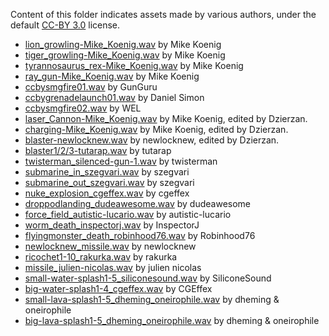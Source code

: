 Content of this folder indicates assets made by various authors, under the default [CC-BY 3.0](https://creativecommons.org/licenses/by/3.0/) license.

* [lion_growling-Mike_Koenig.wav](http://soundbible.com/1483-Lion-Growling.html) by Mike Koenig
* [tiger_growling-Mike_Koenig.wav](http://soundbible.com/1485-Tiger-Growling.html) by Mike Koenig
* [tyrannosaurus_rex-Mike_Koenig.wav](http://soundbible.com/1319-Tyrannosaurus-Rex.html) by Mike Koenig
* [ray_gun-Mike_Koenig.wav](http://soundbible.com/1770-Ray-Gun.html) by Mike Koenig
* [ccbysmgfire01.wav](http://soundbible.com/2091-MP5-SMG-9mm.html) by GunGuru
* [ccbygrenadelaunch01.wav](http://soundbible.com/2140-Grenade-Launcher-2.html) by Daniel Simon
* [ccbysmgfire02.wav](http://soundbible.com/1575-High-Definition-Machine-Gun.html) by WEL
* [laser_Cannon-Mike_Koenig.wav](http://soundbible.com/1771-Laser-Cannon.html) by Mike Koenig, edited by Dzierzan.
* [charging-Mike_Koenig.wav](http://soundbible.com/1771-Laser-Cannon.html) by Mike Koenig, edited by Dzierzan.
* [blaster-newlocknew.wav](https://freesound.org/people/newlocknew/sounds/520056/) by newlocknew, edited by Dzierzan.
* [blaster1/2/3-tutarap.wav](https://freesound.org/people/tutarap/sounds/341956/) by tutarap
* [twisterman_silenced-gun-1.wav](https://freesound.org/people/twisterman/sounds/163583/) by twisterman
* [submarine_in_szegvari.wav](https://freesound.org/people/szegvari/sounds/572537/) by szegvari
* [submarine_out_szegvari.wav](https://freesound.org/people/szegvari/sounds/572537/) by szegvari
* [nuke_explosion_cgeffex.wav](https://freesound.org/people/CGEffex/sounds/100773/) by cgeffex
* [droppodlanding_dudeawesome.wav](https://freesound.org/people/DudeAwesome/sounds/386067/) by dudeawesome
* [force_field_autistic-lucario.wav](https://freesound.org/people/Autistic%20Lucario/sounds/142607/) by autistic-lucario
* [worm_death_inspectorj.wav](https://freesound.org/people/InspectorJ/sounds/401943/) by InspectorJ
* [flyingmonster_death_robinhood76.wav](https://freesound.org/people/Robinhood76/sounds/100800/) by Robinhood76
* [newlocknew_missile.wav](https://freesound.org/people/newlocknew/sounds/514039/) by newlocknew
* [ricochet1-10_rakurka.wav](https://freesound.org/people/rakurka/sounds/109957/) by rakurka
* [missile_julien-nicolas.wav](https://freesound.org/people/rakurka/sounds/109957/) by julien nicolas
* [small-water-splash1-5_siliconesound.wav](https://freesound.org/people/SiliconeSound/sounds/609428/) by SiliconeSound
* [big-water-splash1-4_cgeffex.wav](https://freesound.org/people/CGEffex/sounds/98335/) by CGEffex
* [small-lava-splash1-5_dheming_oneirophile.wav](https://freesound.org/people/dheming/sounds/198300/) by dheming & oneirophile
* [big-lava-splash1-5_dheming_oneirophile.wav](https://freesound.org/people/dheming/sounds/198300/) by dheming & oneirophile
